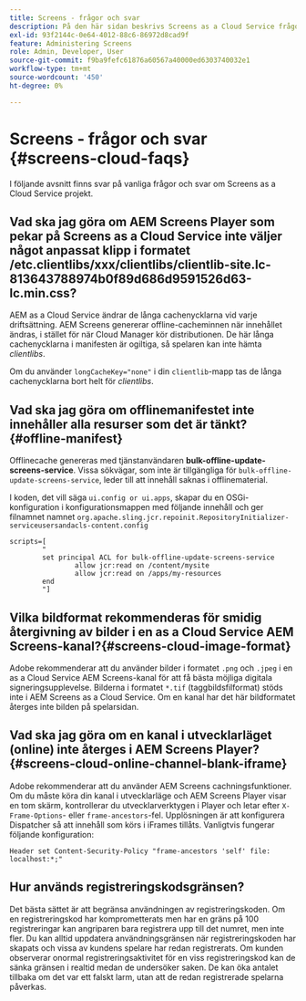 ```yaml
---
title: Screens - frågor och svar
description: På den här sidan beskrivs Screens as a Cloud Service frågor och svar.
exl-id: 93f2144c-0e64-4012-88c6-86972d8cad9f
feature: Administering Screens
role: Admin, Developer, User
source-git-commit: f9ba9fefc61876a60567a40000ed6303740032e1
workflow-type: tm+mt
source-wordcount: '450'
ht-degree: 0%

---
```


# Screens - frågor och svar {#screens-cloud-faqs}

I följande avsnitt finns svar på vanliga frågor och svar om Screens as a Cloud Service projekt.

## Vad ska jag göra om AEM Screens Player som pekar på Screens as a Cloud Service inte väljer något anpassat klipp i formatet /etc.clientlibs/xxx/clientlibs/clientlib-site.lc-813643788974b0f89d686d9591526d63-lc.min.css?

AEM as a Cloud Service ändrar de långa cachenycklarna vid varje driftsättning. AEM Screens genererar offline-cacheminnen när innehållet ändras, i stället för när Cloud Manager kör distributionen. De här långa cachenycklarna i manifesten är ogiltiga, så spelaren kan inte hämta *clientlibs*.

Om du använder `longCacheKey="none"` i din `clientlib`-mapp tas de långa cachenycklarna bort helt för *clientlibs*.


## Vad ska jag göra om offlinemanifestet inte innehåller alla resurser som det är tänkt? {#offline-manifest}

Offlinecache genereras med tjänstanvändaren **bulk-offline-update-screens-service**. Vissa sökvägar, som inte är tillgängliga för `bulk-offline-update-screens-service`, leder till att innehåll saknas i offlinematerial.

I koden, det vill säga `ui.config or ui.apps`, skapar du en OSGi-konfiguration i konfigurationsmappen med följande innehåll och ger filnamnet namnet `org.apache.sling.jcr.repoinit.RepositoryInitializer-serviceusersandacls-content.config`

```
scripts=[
        "
        set principal ACL for bulk-offline-update-screens-service
                allow jcr:read on /content/mysite
                allow jcr:read on /apps/my-resources
        end
        "] 
```

## Vilka bildformat rekommenderas för smidig återgivning av bilder i en as a Cloud Service AEM Screens-kanal?{#screens-cloud-image-format}

Adobe rekommenderar att du använder bilder i formatet `.png` och `.jpeg` i en as a Cloud Service AEM Screens-kanal för att få bästa möjliga digitala signeringsupplevelse.
Bilderna i formatet `*.tif` (taggbildsfilformat) stöds inte i AEM Screens as a Cloud Service. Om en kanal har det här bildformatet återges inte bilden på spelarsidan.

## Vad ska jag göra om en kanal i utvecklarläget (online) inte återges i AEM Screens Player?{#screens-cloud-online-channel-blank-iframe}

Adobe rekommenderar att du använder AEM Screens cachningsfunktioner. Om du måste köra din kanal i utvecklarläge och AEM Screens Player visar en tom skärm, kontrollerar du utvecklarverktygen i Player och letar efter `X-Frame-Options`- eller `frame-ancestors`-fel. Upplösningen är att konfigurera Dispatcher så att innehåll som körs i iFrames tillåts. Vanligtvis fungerar följande konfiguration:

```
Header set Content-Security-Policy "frame-ancestors 'self' file: localhost:*;"
```

## Hur används registreringskodsgränsen?

Det bästa sättet är att begränsa användningen av registreringskoden. Om en registreringskod har komprometterats men har en gräns på 100 registreringar kan angriparen bara registrera upp till det numret, men inte fler. Du kan alltid uppdatera användningsgränsen när registreringskoden har skapats och vissa av kundens spelare har redan registrerats. Om kunden observerar onormal registreringsaktivitet för en viss registreringskod kan de sänka gränsen i realtid medan de undersöker saken. De kan öka antalet tillbaka om det var ett falskt larm, utan att de redan registrerade spelarna påverkas.
